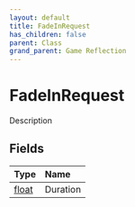 ```yaml
---
layout: default
title: FadeInRequest
has_children: false
parent: Class
grand_parent: Game Reflection
---
```

# FadeInRequest
Description 

## Fields
| Type | Name |
|:-------------|:--------------|
| [float](/game-reflection/components/float.md) | Duration |
